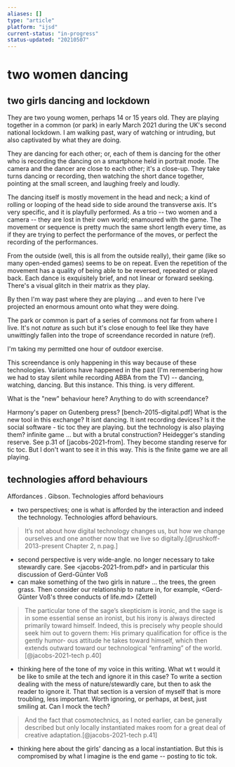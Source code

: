 ```yaml
---
aliases: []
type: "article"
platform: "ijsd"
current-status: "in-progress"
status-updated: "20210507"
---
```


# two women dancing

## two girls dancing and lockdown

They are two young women, perhaps 14 or 15 years old. They are playing together in a common (or park) in early March 2021 during the UK's second national lockdown. I am walking past, wary of watching or intruding, but also captivated by what they are doing. 

They are dancing for each other; or, each of them is dancing for the other who is recording the dancing on a smartphone held in portrait mode. The camera and the dancer are close to each other; it's a close-up. They take turns dancing or recording, then watching the short dance together, pointing at the small screen, and laughing freely and loudly. 

The dancing itself is mostly movement in the head and neck; a kind of rolling or looping of the head side to side around the transverse axis. It's very specific, and it is playfully performed. As a trio -- two women and a camera -- they are lost in their own world; enamoured with the game. The movement or sequence is pretty much the same short length every time, as if they are trying to perfect the performance of the moves, or perfect the recording of the performances. 

From the outside (well, this is all from the outside really), their game (like so many open-ended games) seems to be on repeat. Even the repetition of the movement has a quality of being able to be reversed, repeated or played back. Each dance is exquisitely brief, and not linear or forward seeking. There's a visual glitch in their matrix as they play. 

By then I'm way past where they are playing ... and even to here I've projected an enormous amount onto what they were doing. 

The park or common is part of a series of commons not far from where I live. It's not _nature_ as such but it's close enough to feel like they have unwittingly fallen into the trope of screendance recorded in nature (ref).

I'm taking my permitted one hour of outdoor exercise.

This screendance is only happening in this way because of these technologies. Variations have happened in the past (I'm remembering how we had to stay silent while recording ABBA from the TV) -- dancing, watching, dancing. But this instance. This thing. is very different. 

What is the "new" behaviour here? Anything to do with screendance?

Harmony's paper on Gutenberg press? [bench-2015-digital.pdf]
What is the new tool in this exchange? It isnt dancing. It isnt recording devices? Is it the social software - tic toc
they are playing. but the technology is also playing them? infinite game ... but with a brutal construction? Heidegger's standing reserve. See p.31 of [jacobs-2021-from]. They become standing reserve for tic toc. But I don't want to see it in this way. This is the finite game we are all playing. 

## technologies afford behaviours

Affordances . Gibson. Technologies afford behaviours 
- two perspectives; one is what is afforded by the interaction and indeed the technology. Technologies afford behaviours. 

>It’s not about how digital technology changes us, but how we change ourselves and one another now that we live so digitally.[@rushkoff-2013-present Chapter 2, n.pag.]

- second perspective is very wide-angle. no longer necessary to take stewardly care. See <jacobs-2021-from.pdf> and in particular this discussion of Gerd-Günter Voß
- can make something of the two girls in nature ... the trees, the green grass. Then consider our relationship to nature in, for example, <Gerd-Günter Voß's three conducts of life.md> (Zettel)

>The particular tone of the sage’s skepticism is ironic, and the sage is in some essential sense an ironist, but his irony is always directed primarily toward himself. Indeed, this is precisely why people should seek him out to govern them: His primary qualification for office is the gently humor- ous attitude he takes toward himself, which then extends outward toward our technological “enframing” of the world. [@jacobs-2021-tech p.40]

- thinking here of the tone of my voice in this writing. What wt t would it be like to smile at the tech and ignore it in this case? To write a section dealing with the mess of nature/stewardly care, but then to ask the reader to ignore it. That that section is a version of myself that is more troubling, less important. Worth ignoring, or perhaps, at best, just smiling at. Can I mock the tech? 

>And the fact that cosmotechnics, as I noted earlier, can be generally described but only locally instantiated makes room for a great deal of creative adaptation.[@jacobs-2021-tech p.41]

- thinking here about the girls' dancing as a local instantiation. But this is compromised by what I imagine is the end game -- posting to tic tok. 
